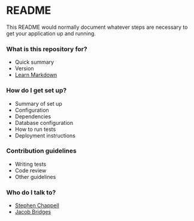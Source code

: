 # README #

This README would normally document whatever steps are necessary to get your application up and running.

### What is this repository for? ###

* Quick summary
* Version
* [Learn Markdown](https://bitbucket.org/tutorials/markdowndemo)

### How do I get set up? ###

* Summary of set up
* Configuration
* Dependencies
* Database configuration
* How to run tests
* Deployment instructions

### Contribution guidelines ###

* Writing tests
* Code review
* Other guidelines

### Who do I talk to? ###

* [Stephen Chappell](mailto:Noctis.Skytower@gmail.com?subject=QTpipe)
* [Jacob Bridges](mailto:him@jacobandkate143.com?subject=QTpipe)